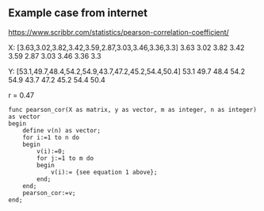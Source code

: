 ## Example case from internet
https://www.scribbr.com/statistics/pearson-correlation-coefficient/

X: [3.63,3.02,3.82,3.42,3.59,2.87,3.03,3.46,3.36,3.3]
3.63
3.02
3.82
3.42
3.59
2.87 
3.03 
3.46 
3.36 
3.3

Y: [53.1,49.7,48.4,54.2,54.9,43.7,47.2,45.2,54.4,50.4]
53.1
49.7
48.4
54.2
54.9
43.7
47.2
45.2
54.4
50.4

r = 0.47


```
func pearson_cor(X as matrix, y as vector, m as integer, n as integer) as vector
begin
    define v(n) as vector;
    for i:=1 to n do
    begin
        v(i):=0;
        for j:=1 to m do
        begin
            v(i):= {see equation 1 above};
        end;
    end;
    pearson_cor:=v;
end;
```


